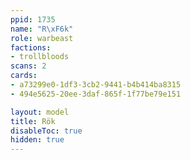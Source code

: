 ```yaml
---
ppid: 1735
name: "R\xF6k"
role: warbeast
factions:
- trollbloods
scans: 2
cards:
- a73299e0-1df3-3cb2-9441-b4b414ba8315
- 494e5625-20ee-3daf-865f-1f77be79e151

layout: model
title: Rök
disableToc: true
hidden: true
---
```

